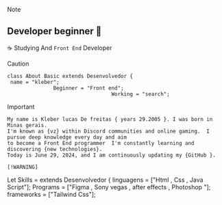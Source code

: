 ##
> [!NOTE]
> <h2>Developer beginner 👋</h2>
> <p>☕ Studying And <code>Front End</code> Developer</p>

> [!CAUTION]
> ```
> class About Basic extends Desenvolvedor {
 >  name = "kleber";
>                Beginner = "Front end";
>                                   Working = "search";

> [!IMPORTANT]
> ```
> My name is Kleber lucas De freitas { years 29.2005 }. I was born in Minas gerais.
> I'm known as {vz} within Discord communities and online gaming.  I pursue deep knowledge every day and aim
> to become a Front End programmer  I'm constantly learning and discovering {new technologies}.
> Today is June 29, 2024, and I am continuously updating my {GitHub }.
> 
> [!WARNING]
> ```
> Let Skills = extends Desenvolvedor {
> linguagens = ["Html , Css , Java Script"];
> Programs = ["Figma , Sony vegas , after effects , Photoshop "];
> frameworks = ["Tailwind Css"];
##
